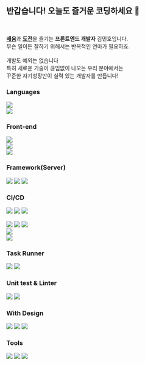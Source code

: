 <h2>반갑습니다! 오늘도 즐거운 코딩하세요 👋</h3>

<br/>

[**배움**](https://velog.io/@mujaen/)과 [**도전**](https://github.com/mujaen)을 즐기는 **프론트엔드 개발자** 김민호입니다.<br/>
무슨 일이든 잘하기 위해서는 반복적인 연마가 필요하죠.<br/><br/> 
개발도 예외는 없습니다<br/>
특히 새로운 기술이 끊임없이 나오는 우리 분야에서는<br/> 
꾸준한 자기성장만이 실력 있는 개발자를 만듭니다!


<h3>Languages</h3>

<img src="https://img.shields.io/badge/Javascript-ES6-informational?style=flat&logo=Javascript&logoColor=white&color=2bbc8a"/></a> <br> 
<img src="https://img.shields.io/badge/TypeScript-informational?style=flat&logo=TypeScript&logoColor=white&color=2bbc8a"/></a>


<h3>Front-end</h3>

<img src="https://img.shields.io/badge/React-CRA, Hook, Context-informational?style=flat&logo=React&logoColor=white&color=2bbc8a"/></a><br>
<img src="https://img.shields.io/badge/Redux-Saga, Promise-informational?style=flat&logo=Redux&logoColor=white&color=2bbc8a"/></a><br>
<img src="https://img.shields.io/badge/GraphQL-Apollo-informational?style=flat&logo=GraphQL&logoColor=white&color=2bbc8a"/></a><br>

<h3>Framework(Server)</h3>

<img src="https://img.shields.io/badge/Next.js-informational?style=flat&logo=Next.js&logoColor=white&color=2bbc8a"/></a>
<img src="https://img.shields.io/badge/Express-informational?style=flat&logo=Express&logoColor=white&color=2bbc8a"/></a>
<img src="https://img.shields.io/badge/SpringBoot-informational?style=flat&logo=Spring&logoColor=white&color=2bbc8a"/></a><br>

<h3>CI/CD</h3>

<img src="https://img.shields.io/badge/Git-informational?style=flat&logo=Git&logoColor=white&color=2bbc8a"/></a>
<img src="https://img.shields.io/badge/GitHub-informational?style=flat&logo=GitHub&logoColor=white&color=2bbc8a"/></a>
<img src="https://img.shields.io/badge/GitLab-informational?style=flat&logo=GitLab&logoColor=white&color=2bbc8a"/></a>
<br><br>
<img src="https://img.shields.io/badge/Docker-informational?style=flat&logo=Docker&logoColor=white&color=2bbc8a"/></a>
<img src="https://img.shields.io/badge/Portainer-informational?style=flat&logo=Portainer&logoColor=white&color=2bbc8a"/></a>
<img src="https://img.shields.io/badge/Gradle-informational?style=flat&logo=Gradle&logoColor=white&color=2bbc8a"/></a><br>
<img src="https://img.shields.io/badge/AWS-EC2, Route53, Elastic Beanstalk-informational?style=flat&logo=amazon-aws&logoColor=white&color=2bbc8a"/></a><br>
<img src="https://img.shields.io/badge/Firebase-Authentication, Firestore-informational?style=flat&logo=Firebase&logoColor=white&color=2bbc8a"/></a>

<h3>Task Runner</h3>

<img src="https://img.shields.io/badge/npm-informational?style=flat&logo=npm&logoColor=white&color=2bbc8a"/></a>
<img src="https://img.shields.io/badge/gulp-informational?style=flat&logo=gulp&logoColor=white&color=2bbc8a"/></a>


<h3>Unit test & Linter</h3>

<img src="https://img.shields.io/badge/Jest-informational?style=flat&logo=Jest&logoColor=white&color=2bbc8a"/></a>
<img src="https://img.shields.io/badge/Prettier-informational?style=flat&logo=Prettier&logoColor=white&color=2bbc8a"/></a>


<h3>With Design</h3>

<img src="https://img.shields.io/badge/Figma-informational?style=flat&logo=Figma&logoColor=white&color=2bbc8a"/></a>
<img src="https://img.shields.io/badge/Zeplin-informational?style=flat&color=2bbc8a"/></a>
<img src="https://img.shields.io/badge/Adobe XD-informational?style=flat&logo=Adobe XD&logoColor=white&color=2bbc8a"/></a>


<h3>Tools</h3>

<img src="https://img.shields.io/badge/Slack-informational?style=flat&logo=Slack&logoColor=white&color=2bbc8a"/></a>
<img src="https://img.shields.io/badge/Jira-informational?style=flat&logo=Jira&logoColor=white&color=2bbc8a"/></a>
<img src="https://img.shields.io/badge/Notion-informational?style=flat&logo=Notion&logoColor=white&color=2bbc8a"/></a>
